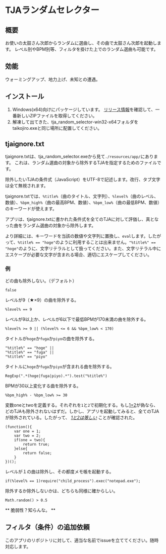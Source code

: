 # TJAランダムセレクター

## 概要
お使いの太鼓さん次郎からランダムに選曲し、その曲で太鼓さん次郎を起動します。
レベル別やBPM別等、フィルタを掛けた上でのランダム選曲も可能です。

## 効能
ウォーミングアップ、地力上げ、未知との遭遇。

## インストール
1. Windows(x64)向けにパッケージしています。
[リリース情報](https://github.com/sititou70/tja_random_selector/releases)を確認して、一番新しいZIPファイルを取得してください。
2. 解凍して出てきた、tja_random_selector-win32-x64フォルダをtaikojiro.exeと同じ場所に配置してください。

## tjaignore.txt
tjaignore.txtは、tja_random_selector.exeから見て`./resources/app/`にあります。
これは、ランダム選曲の対象から除外するTJAを指定するためのファイルです。

除外したいTJAの条件式（JavaScript）をUTF-8で記述します。改行、タブ文字は全て無視されます。

tjaignore.txtでは、`%title%`（曲のタイトル、文字列）、`%level%`（曲のレベル、数値）、`%bpm_high%`（曲の最高BPM、数値）、`%bpm_low%`（曲の最低BPM、数値）のキーワードが使えます。

アプリは、tjaignore.txtに書かれた条件式を全てのTJAに対して評価し、真となった曲をランダム選曲の対象から除外します。

より詳細には、キーワードを当該の数値や文字列に置換し、`eval`します。したがって、`%title% == "hoge"`のように利用することは出来ません。`"%title%" == "hoge"`のように、文字リテラルとして扱ってください。また、文字リテラル中にエスケープが必要な文字が含まれる場合、適切にエスケープしてください。

### 例

どの曲も除外しない。（デフォルト）

```
false
```


レベルが9（★×9）の曲を除外する。

```
%level% == 9
```


レベルが9以上か、レベルが6以下で最低BPMが170未満の曲を除外する。

```
%level% >= 9 || (%level% <= 6 && %bpm_low% < 170)
```


タイトルが`hoge`か`fuga`か`piyo`の曲を除外する。

```
"%title%" == "hoge" ||
"%title%" == "fuga" ||
"%title%" == "piyo"
```


タイトルに`hoge`か`fuga`か`piyo`が含まれる曲を除外する。

```
RegExp(".*(hoge|fuga|piyo).*").test("%title%")
```


BPMが30以上変化する曲を除外する。

```
%bpm_high% - %bpm_low% >= 30
```


変数oneとtwoを定義する。それぞれを`1`と`2`で初期化する。もし[1=2](http://ja.uncyclopedia.info/wiki/1%3D2)が偽なら、どのTJAも除外されないはずだ。しかし、アプリを起動してみると、全てのTJAが除外されている。したがって、 [*1と2は等しい*](http://ja.uncyclopedia.info/wiki/1%3D2) ことが確認された。

```
(function(){
	var one = 1;
	var two = 2;
	if(one = two){
		return true;
	}else{
		return false;
	}
})();
```


レベルが１の曲は除外し、その都度メモ帳を起動する。

```
if(%level% == 1)require("child_process").exec("notepad.exe");
```


除外するか除外しないかは、どちらも同様に確からしい。

```
Math.random() > 0.5
```

** 脆弱性？知らんな。 **

## フィルタ（条件）の追加依頼
このアプリのリポジトリに対して、適当な名前でissueを立ててください。随時対応します。
